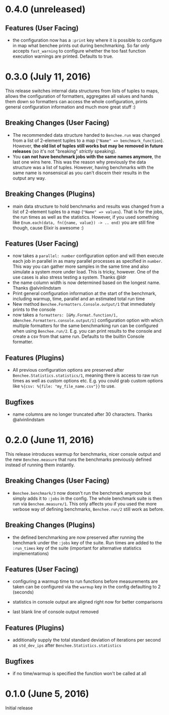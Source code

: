 # 0.4.0 (unreleased)

## Features (User Facing)
* the configuration now has a `:print` key where it is possible to configure in map what benchee prints out during benchmarking. So far only accepts `fast_warning` to configure whether the too fast function execution warnings are printed. Defaults to true.

# 0.3.0 (July 11, 2016)

This release switches internal data structures from lists of tuples to maps, allows the configuration of formatters, aggregates all values and hands them down so formatters can access the whole configuration, prints general configuration information and much more great stuff :)

## Breaking Changes (User Facing)
* The recommended data structure handed to `Benchee.run` was changed from a list of 2-element tuples to a map (`"Name" => benchmark_function`). However, **the old list of tuples still works but may be removed in future releases** (so it's not "breaking" _strictly_ speaking).
* You **can not have benchmark jobs with the same names anymore**, the last one wins here. This was the reason why previously the data structure was a list of tuples. However, having benchmarks with the same name is nonsensical as you can't discern their results in the output any way.

## Breaking Changes (Plugins)
* main data structure to hold benchmarks and results was changed from a list of 2-element tuples to a map (`"Name" => values`). That is for the jobs, the run times as well as the statistics. However, if you used something like `Enum.each(data, fn({name, value}) -> .. end)` you are still fine though, cause Elixir is awesome :)

## Features (User Facing)
* now takes a `parallel: number` configuration option and will then execute each job in parallel in as many parallel processes as specified in `number`. This way you can gather more samples in the same time and also simulate a system more under load. This is tricky, however. One of the use cases is also stress testing a system. Thanks @ldr
* the name column width is now determined based on the longest name. Thanks @alvinlindstam
* Print general configuration information at the start of the benchmark, including warmup, time, parallel and an estimated total run time
* New method `Benchee.Formatters.Console.output/1` that immediately prints to the console
* now takes a `formatters: [&My.Format.function/1, &Benchee.Formatters.console.output/1]` configuration option with which multiple formatters for the same benchmarking run can be configured when using `Benchee.run/2`. E.g. you can print results to the console and create a csv from that same run. Defaults to the builtin Console formatter.

## Features (Plugins)
* All previous configuration options are preserved after `Benchee.Statistics.statistics/1`, meaning there is access to raw run times as well as custom options etc. E.g. you could grab custom options like `%{csv: %{file: "my_file_name.csv"}}` to use.

## Bugfixes
* name columns are no longer truncated after 30 characters. Thanks @alvinlindstam

# 0.2.0 (June 11, 2016)

This release introduces warmup for benchmarks, nicer console output and the new `Benchee.measure` that runs the benchmarks previously defined instead of running them instantly.

## Breaking Changes (User Facing)
* `Benchee.benchmark/3` now doesn't run the benchmark anymore but simply adds it to `:jobs` in the config. The whole benchmark suite is then run via `Benchee.measure/1`. This only affects you if you used the more verbose way of defining benchmarks, `Benchee.run/2` still work as before.

## Breaking Changes (Plugins)
* the defined benchmarking are now preserved after running the benchmark under the `:jobs` key of the suite. Run times are added to the `:run_times` key of the suite (important for alternative statistics implementations)

## Features (User Facing)

* configuring a warmup time to run functions before measurements are taken can be configured via the `warmup` key in the config defaulting to 2 (seconds)

* statistics in console output are aligned right now for better comparisons
* last blank line of console output removed

## Features (Plugins)
* additionally supply the total standard deviation of iterations per second as `std_dev_ips` after `Benchee.Statistics.statistics`

## Bugfixes

* if no time/warmup is specified the function won't be called at all

# 0.1.0 (June 5, 2016)

Initial release
